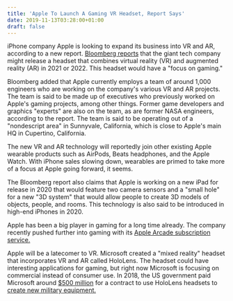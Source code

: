 ```yaml
---
title: 'Apple To Launch A Gaming VR Headset, Report Says'
date: 2019-11-13T03:28:00+01:00
draft: false
---
```


iPhone company Apple is looking to expand its business into VR and AR, according to a new report. [Bloomberg reports](https://www.bloomberg.com/news/articles/2019-11-11/apple-s-ar-push-will-start-with-ipad-and-culminate-with-glasses) that the giant tech company might release a headset that combines virtual reality (VR) and augmented reality (AR) in 2021 or 2022. This headset would have a "focus on gaming."

Bloomberg added that Apple currently employs a team of around 1,000 engineers who are working on the company's various VR and AR projects. The team is said to be made up of executives who previously worked on Apple's gaming projects, among other things. Former game developers and graphics "experts" are also on the team, as are former NASA engineers, according to the report. The team is said to be operating out of a "nondescript area" in Sunnyvale, California, which is close to Apple's main HQ in Cupertino, California.

The new VR and AR technology will reportedly join other existing Apple wearable products such as AirPods, Beats headphones, and the Apple Watch. With iPhone sales slowing down, wearables are primed to take more of a focus at Apple going forward, it seems.

The Bloomberg report also claims that Apple is working on a new iPad for release in 2020 that would feature two camera sensors and a "small hole" for a new "3D system" that would allow people to create 3D models of objects, people, and rooms. This technology is also said to be introduced in high-end iPhones in 2020.

Apple has been a big player in gaming for a long time already. The company recently pushed further into gaming with its [Apple Arcade subscription service.](https://www.gamespot.com/gallery/16-of-the-best-apple-arcade-games-to-play-right-no/2900-3041/)

Apple will be a latecomer to VR. Microsoft created a "mixed reality" headset that incorporates VR and AR called HoloLens. The headset could have interesting applications for gaming, but right now Microsoft is focusing on commercial instead of consumer use. In 2018, the US government paid Microsoft around [$500 million](https://www.cnbc.com/2019/04/06/microsoft-hololens-2-army-plans-to-customize-as-ivas.html) for a contract to use HoloLens headsets to [create new military equipment.](https://www.cnbc.com/2019/04/06/microsoft-hololens-2-army-plans-to-customize-as-ivas.html)